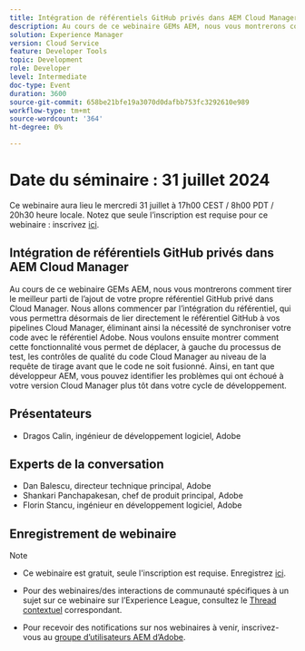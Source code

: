 ```yaml
---
title: Intégration de référentiels GitHub privés dans AEM Cloud Manager
description: Au cours de ce webinaire GEMs AEM, nous vous montrerons comment tirer le meilleur parti de l’ajout de votre propre référentiel GitHub privé dans Cloud Manager. Nous allons commencer par l’intégration du référentiel, qui vous permettra désormais de lier directement le référentiel GitHub à vos pipelines Cloud Manager, éliminant ainsi la nécessité de synchroniser votre code avec le référentiel Adobe. Nous voulons ensuite montrer comment cette fonctionnalité vous permet de déplacer, à gauche du processus de test, les contrôles de qualité du code Cloud Manager au niveau de la requête de tirage avant que le code ne soit fusionné. Ainsi, en tant que développeur AEM, vous pouvez identifier les problèmes qui ont échoué à votre version Cloud Manager plus tôt dans votre cycle de développement.
solution: Experience Manager
version: Cloud Service
feature: Developer Tools
topic: Development
role: Developer
level: Intermediate
doc-type: Event
duration: 3600
source-git-commit: 658be21bfe19a3070d0dafbb753fc3292610e989
workflow-type: tm+mt
source-wordcount: '364'
ht-degree: 0%

---
```


# Date du séminaire : 31 juillet 2024

Ce webinaire aura lieu le mercredi 31 juillet à 17h00 CEST / 8h00 PDT / 20h30 heure locale. Notez que seule l’inscription est requise pour ce webinaire : inscrivez [ici](https://adobe.ly/3LmXfGk).

## Intégration de référentiels GitHub privés dans AEM Cloud Manager

Au cours de ce webinaire GEMs AEM, nous vous montrerons comment tirer le meilleur parti de l’ajout de votre propre référentiel GitHub privé dans Cloud Manager. Nous allons commencer par l’intégration du référentiel, qui vous permettra désormais de lier directement le référentiel GitHub à vos pipelines Cloud Manager, éliminant ainsi la nécessité de synchroniser votre code avec le référentiel Adobe. Nous voulons ensuite montrer comment cette fonctionnalité vous permet de déplacer, à gauche du processus de test, les contrôles de qualité du code Cloud Manager au niveau de la requête de tirage avant que le code ne soit fusionné. Ainsi, en tant que développeur AEM, vous pouvez identifier les problèmes qui ont échoué à votre version Cloud Manager plus tôt dans votre cycle de développement.

## Présentateurs

* Dragos Calin, ingénieur de développement logiciel, Adobe

## Experts de la conversation

* Dan Balescu, directeur technique principal, Adobe
* Shankari Panchapakesan, chef de produit principal, Adobe
* Florin Stancu, ingénieur en développement logiciel, Adobe

## Enregistrement de webinaire

>[!NOTE]
> 
>* Ce webinaire est gratuit, seule l&#39;inscription est requise. Enregistrez [ici](https://adobe.ly/3LmXfGk).
>
>* Pour des webinaires/des interactions de communauté spécifiques à un sujet sur ce webinaire sur l’Experience League, consultez le [Thread contextuel](https://adobe.ly/4f1jhMo) correspondant.
>
>* Pour recevoir des notifications sur nos webinaires à venir, inscrivez-vous au [groupe d’utilisateurs AEM d’Adobe](https://aem-augs.adobe.com/).
